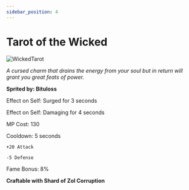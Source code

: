 ```yaml
---
sidebar_position: 4
---
```


# Tarot of the Wicked

![WickedTarot](https://vwiki.valorserver.com/api/item/picture/tarot%20of%20the%20wicked)

<i>A cursed charm that drains the energy from your soul but in return will grant you great feats of power.</i>

**Sprited by: Bituloss**

Effect on Self: Surged for 3 seconds

Effect on Self: Damaging for 4 seconds

MP Cost: 130

Cooldown: 5 seconds

    +20 Attack
    
    -5 Defense

Fame Bonus: 8%

**Craftable with Shard of Zol Corruption**
